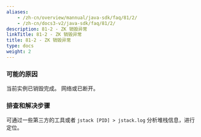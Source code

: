 ```yaml
---
aliases:
    - /zh-cn/overview/mannual/java-sdk/faq/81/2/
    - /zh-cn/docs3-v2/java-sdk/faq/81/2/
description: 81-2 - ZK 销毁异常
linkTitle: 81-2 - ZK 销毁异常
title: 81-2 - ZK 销毁异常
type: docs
weight: 2
---
```







### 可能的原因

当前实例已销毁完成。
网络或已断开。

### 排查和解决步骤

可通过一些第三方的工具或者 `jstack [PID] > jstack.log` 分析堆栈信息，进行定位。
